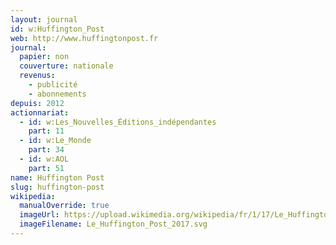 ```yaml
---
layout: journal
id: w:Huffington_Post
web: http://www.huffingtonpost.fr
journal:
  papier: non
  couverture: nationale
  revenus:
    - publicité
    - abonnements
depuis: 2012
actionnariat:
  - id: w:Les_Nouvelles_Éditions_indépendantes
    part: 11
  - id: w:Le_Monde
    part: 34
  - id: w:AOL
    part: 51
name: Huffington Post
slug: huffington-post
wikipedia:
  manualOverride: true
  imageUrl: https://upload.wikimedia.org/wikipedia/fr/1/17/Le_Huffington_Post_2017.svg
  imageFilename: Le_Huffington_Post_2017.svg
---
```


